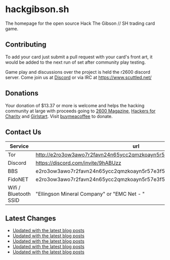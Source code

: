 # hackgibson.sh
The homepage for the open source Hack The Gibson // SH trading card game.


## Contributing

To add your card just submit a pull request with your card's front art, it would be added to the next run of set after community play testing.

Game play and discussions over the project is held the r2600 discord server. Come join us at [Discord](https://discord.com/invite/9hABUzz) or via IRC at https://www.scuttled.net/


## Donations

Your donation of $13.37 or more is welcome and helps the hacking community at large with proceeds going to [2600 Magazine](https://2600.com/), [Hackers for Charity](https://hackersforcharity.org) and [Girlstart](https://girlstart.org).  Visit [buymeacoffee](https://www.buymeacoffee.com/hackgibson.sh) to donate.


## Contact Us

Service | url
-|-
Tor | http://e2ro3ow3awo7r2favn24n65ycc2qmzkoayn5r57e3f56nvjwdcgg32ad.onion
Discord | https://discord.com/invite/9hABUzz
BBS | e2ro3ow3awo7r2favn24n65ycc2qmzkoayn5r57e3f56nvjwdcgg32ad.onion:23
FidoNET | e2ro3ow3awo7r2favn24n65ycc2qmzkoayn5r57e3f56nvjwdcgg32ad.onion:24554
Wifi / Bluetooth SSID | "Ellingson Mineral Company" or "EMC Net - <fidonet address>"

## Latest Changes
<!-- BLOG-POST-LIST:START -->
- [Updated with the latest blog posts](https://github.com/DFW2600/hackgibson.sh/commit/a3825d32718421a7a2debd81a233c2d6aea851a5)
- [Updated with the latest blog posts](https://github.com/DFW2600/hackgibson.sh/commit/8a908c8f2518b4f1aefe29bab4ff64a4010273b0)
- [Updated with the latest blog posts](https://github.com/DFW2600/hackgibson.sh/commit/fcecc392141943ec16f63aed1c4bb6751b25229a)
- [Updated with the latest blog posts](https://github.com/DFW2600/hackgibson.sh/commit/337620ffd2854d9398f2de78f9e2b341cd62b611)
- [Updated with the latest blog posts](https://github.com/DFW2600/hackgibson.sh/commit/695bfd49cb6968f15e11e31366b80a30bc5b9bbc)
<!-- BLOG-POST-LIST:END -->
